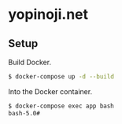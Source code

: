 # yopinoji.net

## Setup

Build Docker.

```bash
$ docker-compose up -d --build
```

Into the Docker container.

```bash
$ docker-compose exec app bash
bash-5.0# 
```
